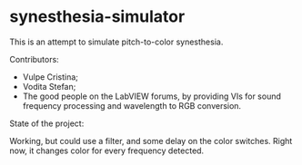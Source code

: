 # synesthesia-simulator
This is an attempt to simulate pitch-to-color synesthesia.


Contributors:
- Vulpe Cristina;
- Vodita Stefan;
- The good people on the LabVIEW forums, by providing VIs for sound frequency processing and wavelength to RGB conversion.



State of the project:

Working, but could use a filter, and some delay on the color switches. Right now, it changes color for every frequency detected.
